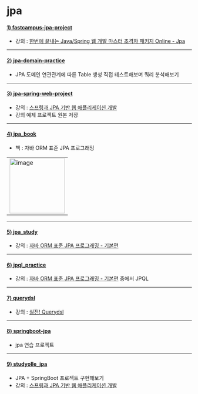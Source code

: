 # jpa

#### [1) fastcampus-jpa-project](https://github.com/seohaem/2021to2022/tree/master/jpa/fastcampus-jpa-project)
- 강의 : [한번에 끝내는 Java/Spring 웹 개발 마스터 초격차 패키지 Online - Jpa](https://fastcampus.co.kr/dev_online_javaend)   

---

#### [2) jpa-domain-practice](https://github.com/seohaem/2021to2022/tree/master/jpa/jpa-domain-practice)
- JPA 도메인 연관관계에 따른 Table 생성 직접 테스트해보며 쿼리 분석해보기

---

#### [3) jpa-spring-web-project](https://github.com/seohaem/2021to2022/tree/master/jpa/jpa-spring-web-project)
- 강의 : [스프링과 JPA 기반 웹 애플리케이션 개발](https://www.inflearn.com/course/%EC%8A%A4%ED%94%84%EB%A7%81-JPA-%EC%9B%B9%EC%95%B1)
- 강의 예제 프로젝트 원본 저장

---
#### [4) jpa_book](https://github.com/seohaem/2021to2022/tree/master/jpa/jpa_book)
- 책 : 자바 ORM 표준 JPA 프로그래밍
<table><tr><td>
    <img width="150" alt="image" src="https://user-images.githubusercontent.com/87924260/206199482-c037d064-f2dc-4d7a-b6be-6508dea19020.png">
</td></tr></table>

---

#### [5) jpa_study](https://github.com/seohaem/2021to2022/tree/master/jpa/jpa_study)
- 강의 : [자바 ORM 표준 JPA 프로그래밍 - 기본편](https://www.inflearn.com/course/ORM-JPA-Basic)

---

#### [6) jpql_practice](https://github.com/seohaem/2021to2022/tree/master/jpa/jpql_practice)
- 강의 : [자바 ORM 표준 JPA 프로그래밍 - 기본편](https://www.inflearn.com/course/ORM-JPA-Basic) 중에서 JPQL

---

#### [7) querydsl](https://github.com/seohaem/2021to2022/tree/master/jpa/querydsl)
- 강의 : [실전! Querydsl](https://www.inflearn.com/course/querydsl-%EC%8B%A4%EC%A0%84)

---

#### [8) springboot-jpa](https://github.com/seohaem/2021to2022/tree/master/jpa/springboot-jpa)
- jpa 연습 프로젝트

---

#### [9) studyolle_jpa](https://github.com/seohaem/2021to2022/tree/master/jpa/studyolle_jpa)
- JPA + SpringBoot 프로젝트 구현해보기
- 강의 : [스프링과 JPA 기반 웹 애플리케이션 개발](https://www.inflearn.com/course/%EC%8A%A4%ED%94%84%EB%A7%81-JPA-%EC%9B%B9%EC%95%B1)


